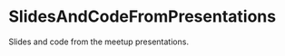 SlidesAndCodeFromPresentations
==============================

Slides and code from the meetup presentations.
